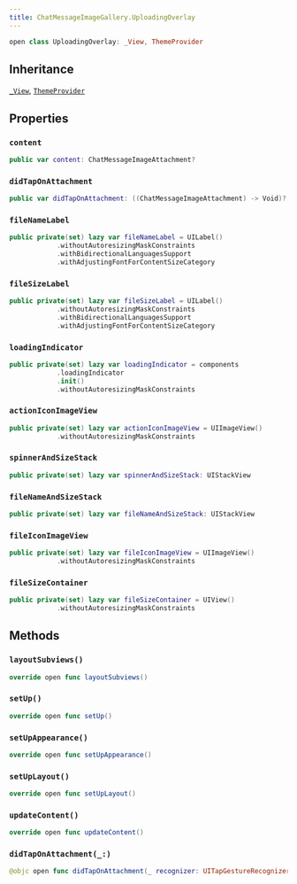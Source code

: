 ```yaml
---
title: ChatMessageImageGallery.UploadingOverlay
---
```


``` swift
open class UploadingOverlay: _View, ThemeProvider 
```

## Inheritance

[`_View`](../../common-views/_view), [`ThemeProvider`](../../utils/theme-provider)

## Properties

### `content`

``` swift
public var content: ChatMessageImageAttachment? 
```

### `didTapOnAttachment`

``` swift
public var didTapOnAttachment: ((ChatMessageImageAttachment) -> Void)?
```

### `fileNameLabel`

``` swift
public private(set) lazy var fileNameLabel = UILabel()
            .withoutAutoresizingMaskConstraints
            .withBidirectionalLanguagesSupport
            .withAdjustingFontForContentSizeCategory
```

### `fileSizeLabel`

``` swift
public private(set) lazy var fileSizeLabel = UILabel()
            .withoutAutoresizingMaskConstraints
            .withBidirectionalLanguagesSupport
            .withAdjustingFontForContentSizeCategory
```

### `loadingIndicator`

``` swift
public private(set) lazy var loadingIndicator = components
            .loadingIndicator
            .init()
            .withoutAutoresizingMaskConstraints
```

### `actionIconImageView`

``` swift
public private(set) lazy var actionIconImageView = UIImageView()
            .withoutAutoresizingMaskConstraints
```

### `spinnerAndSizeStack`

``` swift
public private(set) lazy var spinnerAndSizeStack: UIStackView 
```

### `fileNameAndSizeStack`

``` swift
public private(set) lazy var fileNameAndSizeStack: UIStackView 
```

### `fileIconImageView`

``` swift
public private(set) lazy var fileIconImageView = UIImageView()
            .withoutAutoresizingMaskConstraints
```

### `fileSizeContainer`

``` swift
public private(set) lazy var fileSizeContainer = UIView()
            .withoutAutoresizingMaskConstraints
```

## Methods

### `layoutSubviews()`

``` swift
override open func layoutSubviews() 
```

### `setUp()`

``` swift
override open func setUp() 
```

### `setUpAppearance()`

``` swift
override open func setUpAppearance() 
```

### `setUpLayout()`

``` swift
override open func setUpLayout() 
```

### `updateContent()`

``` swift
override open func updateContent() 
```

### `didTapOnAttachment(_:)`

``` swift
@objc open func didTapOnAttachment(_ recognizer: UITapGestureRecognizer) 
```
